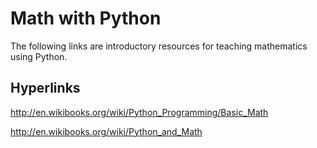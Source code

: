 # Math with Python

The following links are introductory resources for teaching mathematics using Python.

## Hyperlinks

http://en.wikibooks.org/wiki/Python_Programming/Basic_Math

http://en.wikibooks.org/wiki/Python_and_Math
